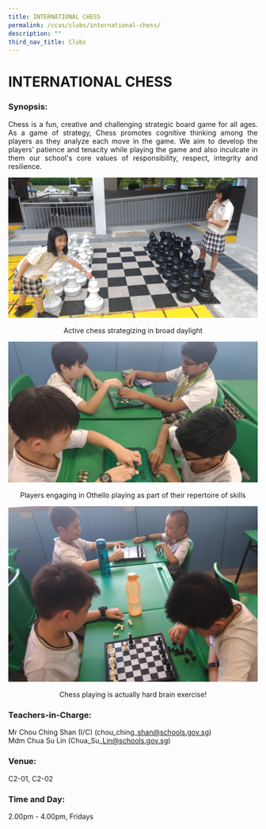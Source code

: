 ```yaml
---
title: INTERNATIONAL CHESS
permalink: /ccas/clubs/international-chess/
description: ""
third_nav_title: Clubs
---
```

# INTERNATIONAL CHESS

### Synopsis:

<p style="text-align: justify;">Chess is a fun, creative and challenging strategic board game for all ages. As a game of strategy, Chess promotes cognitive thinking among the players as they analyze each move in the game. We aim to develop the players’ patience and tenacity while playing the game and also inculcate in them our school's core values of responsibility, respect, integrity and resilience.</p>

![](/images/CCAs/International%20Chess/CCA_Chess%20Club_2020_1.jpg)

<center>Active chess strategizing in broad daylight</center>


![](/images/CCAs/International%20Chess/CCA_Chess%20Club_2020_2.jpg)

<center>Players engaging in Othello playing as part of their repertoire of skills</center>

![](/images/CCAs/International%20Chess/CCA_Chess%20Club_2020_3.jpg)

<center>Chess playing is actually hard brain exercise!</center>

### Teachers-in-Charge:  

Mr Chou Ching Shan (I/C) (chou\_ching\_shan@schools.gov.sg)    
Mdm Chua Su Lin (Chua\_Su\_Lin@schools.gov.sg)

### **Venue:**

C2-01, C2-02 

### **Time and Day:**

2.00pm - 4.00pm, Fridays